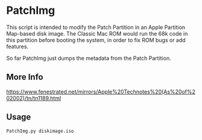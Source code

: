 PatchImg
========
This script is intended to modify the Patch Partition in an Apple Partition Map-based disk image. The Classic Mac ROM would run the 68k code in this partition before booting the system, in order to fix ROM bugs or add features.

So far PatchImg just dumps the metadata from the Patch Partition.

More Info
---------
<https://www.fenestrated.net/mirrors/Apple%20Technotes%20(As%20of%202002)/tn/tn1189.html>

Usage
-----
	PatchImg.py diskimage.iso
